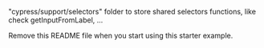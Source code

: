 "cypress/support/selectors" folder to store shared selectors functions, like check getInputFromLabel, ...

Remove this README file when you start using this starter example.
